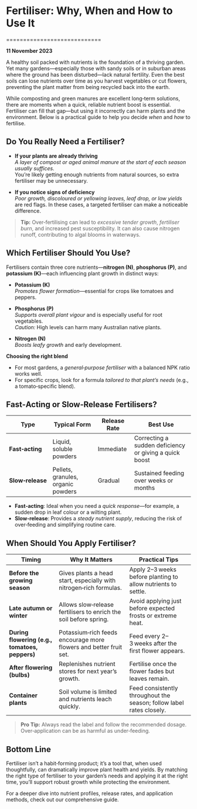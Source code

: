 # Fertiliser: Why, When and How to Use It
============================

**11 November 2023**

A healthy soil packed with nutrients is the foundation of a thriving garden. Yet many gardens—especially those with sandy soils or in suburban areas where the ground has been disturbed—lack natural fertility. Even the best soils can lose nutrients over time as you harvest vegetables or cut flowers, preventing the plant matter from being recycled back into the earth.  

While composting and green manures are excellent long‑term solutions, there are moments when a quick, reliable nutrient boost is essential. Fertiliser can fill that gap—but using it incorrectly can harm plants and the environment. Below is a practical guide to help you decide *when* and *how* to fertilise.

## Do You Really Need a Fertiliser?

- **If your plants are already thriving**  
  *A layer of compost or aged animal manure at the start of each season usually suffices.*  
  You’re likely getting enough nutrients from natural sources, so extra fertiliser may be unnecessary.

- **If you notice signs of deficiency**  
  *Poor growth, discoloured or yellowing leaves, leaf drop, or low yields* are red flags. In these cases, a targeted fertiliser can make a noticeable difference.

> **Tip:** Over‑fertilising can lead to *excessive tender growth*, *fertiliser burn*, and increased pest susceptibility. It can also cause nitrogen runoff, contributing to algal blooms in waterways.

## Which Fertiliser Should You Use?

Fertilisers contain three core nutrients—**nitrogen (N)**, **phosphorus (P)**, and **potassium (K)**—each influencing plant growth in distinct ways:

- **Potassium (K)**  
  *Promotes flower formation*—essential for crops like tomatoes and peppers.

- **Phosphorus (P)**  
  *Supports overall plant vigour* and is especially useful for root vegetables.  
  *Caution:* High levels can harm many Australian native plants.

- **Nitrogen (N)**  
  *Boosts leafy growth* and early development.

**Choosing the right blend**

- For most gardens, a *general‑purpose fertiliser* with a balanced NPK ratio works well.
- For specific crops, look for a formula *tailored to that plant’s needs* (e.g., a tomato‑specific blend).

## Fast‑Acting or Slow‑Release Fertilisers?

| Type | Typical Form | Release Rate | Best Use |
|------|--------------|--------------|----------|
| **Fast‑acting** | Liquid, soluble powders | Immediate | Correcting a sudden deficiency or giving a quick boost |
| **Slow‑release** | Pellets, granules, organic powders | Gradual | Sustained feeding over weeks or months |

- **Fast‑acting**: Ideal when you need a *quick response*—for example, a sudden drop in leaf colour or a wilting plant.
- **Slow‑release**: Provides a *steady nutrient supply*, reducing the risk of over‑feeding and simplifying routine care.

## When Should You Apply Fertiliser?

| Timing | Why It Matters | Practical Tips |
|--------|----------------|----------------|
| **Before the growing season** | Gives plants a head start, especially with nitrogen‑rich formulas. | Apply 2–3 weeks before planting to allow nutrients to settle. |
| **Late autumn or winter** | Allows slow‑release fertilisers to enrich the soil before spring. | Avoid applying just before expected frosts or extreme heat. |
| **During flowering (e.g., tomatoes, peppers)** | Potassium‑rich feeds encourage more flowers and better fruit set. | Feed every 2–3 weeks after the first flower appears. |
| **After flowering (bulbs)** | Replenishes nutrient stores for next year’s growth. | Fertilise once the flower fades but leaves remain. |
| **Container plants** | Soil volume is limited and nutrients leach quickly. | Feed consistently throughout the season; follow label rates closely. |

> **Pro Tip:** Always read the label and follow the recommended dosage. Over‑application can be as harmful as under‑feeding.

## Bottom Line

Fertiliser isn’t a habit‑forming product; it’s a tool that, when used thoughtfully, can dramatically improve plant health and yields. By matching the right type of fertiliser to your garden’s needs and applying it at the right time, you’ll support robust growth while protecting the environment.

For a deeper dive into nutrient profiles, release rates, and application methods, check out our comprehensive guide.